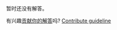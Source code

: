 
暂时还没有解答。

有兴趣[贡献你的解答](https://github.com/BFEdev/BFE.dev-solutions/blob/main/quiz/largest-array-index_zh.md)吗? [Contribute guideline](https://github.com/BFEdev/BFE.dev-solutions#how-to-contribute)
